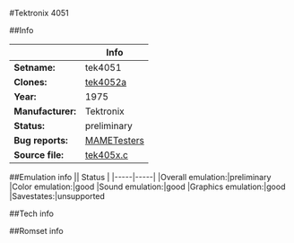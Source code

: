 #Tektronix 4051

##Info

||Info|
|-----|-----|
|**Setname:**|tek4051
|**Clones:**|[tek4052a](tek4052a.md)
|**Year:**|1975
|**Manufacturer:**|Tektronix
|**Status:**|preliminary
|**Bug reports:**|[MAMETesters](http://mametesters.org/view_all_set.php?type=1&temporary=y&search=tek405x.c)
|**Source file:**|[tek405x.c](https://github.com/mamedev/mame/blob/master/src/mess/drivers/tek405x.c)

##Emulation info
|| Status |
|-----|-----|
|Overall emulation:|preliminary
|Color emulation:|good
|Sound emulation:|good
|Graphics emulation:|good
|Savestates:|unsupported

##Tech info

##Romset info

<!--- START OF EDITED COMMENT DO NOT TOUCH TEXT ABOVE-->

